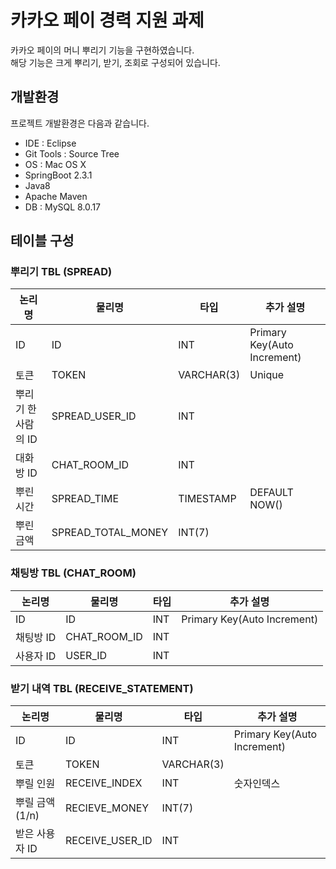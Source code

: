 # 카카오 페이 경력 지원 과제
카카오 페이의 머니 뿌리기 기능을 구현하였습니다.   
해당 기능은 크게 뿌리기, 받기, 조회로 구성되어 있습니다. 

## 개발환경
프로젝트 개발환경은 다음과 같습니다.
* IDE : Eclipse 
* Git Tools : Source Tree
* OS : Mac OS X
* SpringBoot 2.3.1
* Java8
* Apache Maven
* DB : MySQL 8.0.17

## 테이블 구성

### 뿌리기 TBL (SPREAD)
|논리명 | 물리명 | 타입        |추가 설명      |
|-----|-------|-----------|-------------|
|ID | ID | INT | Primary Key(Auto Increment) |
|토큰                | TOKEN               | VARCHAR(3)   | Unique|
|뿌리기 한 사람의 ID | SPREAD_USER_ID       | INT | |
|대화방 ID        | CHAT_ROOM_ID  | INT | |
|뿌린 시간            | SPREAD_TIME          | TIMESTAMP   | DEFAULT NOW() |
|뿌린 금액            | SPREAD_TOTAL_MONEY   | INT(7)      | |


### 채팅방 TBL (CHAT_ROOM)
|논리명 | 물리명 | 타입 |추가 설명 |
|-----|-------|-----|--------|
|ID | ID | INT | Primary Key(Auto Increment) |
|채팅방 ID | CHAT_ROOM_ID | INT | |
|사용자 ID | USER_ID | INT| |


### 받기 내역 TBL (RECEIVE_STATEMENT)
|논리명 | 물리명 | 타입 |추가 설명 |
|-----|-------|-----|--------|
|ID | ID | INT | Primary Key(Auto Increment) |
|토큰                  | TOKEN | VARCHAR(3) | |
|뿌릴 인원 | RECEIVE_INDEX | INT | 숫자인덱스 |
|뿌릴 금액(1/n)         | RECIEVE_MONEY | INT(7) | |
|받은 사용자 ID         | RECEIVE_USER_ID | INT | |
